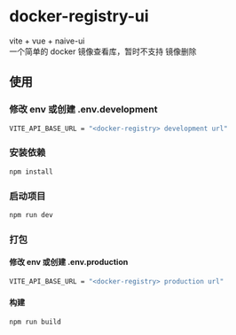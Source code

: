 # docker-registry-ui

vite + vue + naive-ui \
一个简单的 docker 镜像查看库，暂时不支持 镜像删除

## 使用
### 修改 env 或创建 .env.development
```sh
VITE_API_BASE_URL = "<docker-registry> development url"
```

### 安装依赖
```sh
npm install
```

### 启动项目
```sh
npm run dev
```

### 打包
#### 修改 env 或创建 .env.production
```sh
VITE_API_BASE_URL = "<docker-registry> production url"
```

#### 构建
```sh
npm run build
```
